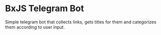 BxJS Telegram Bot
=================

Simple telegram bot that collects links, gets titles for them and categorizes them according to user input.

